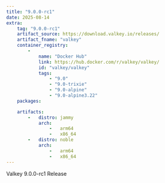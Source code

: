 ```yaml
---
title: "9.0.0-rc1"
date: 2025-08-14
extra:
    tag: "9.0.0-rc1"
    artifact_source: https://download.valkey.io/releases/
    artifact_fname: "valkey"
    container_registry:
        -
            name: "Docker Hub"
            link: https://hub.docker.com/r/valkey/valkey/
            id: "valkey/valkey"
            tags:
                - "9.0"
                - "9.0-trixie"
                - "9.0-alpine"
                - "9.0-alpine3.22"
    packages:

    artifacts:
        -   distro: jammy
            arch:
                -   arm64
                -   x86_64
        -   distro: noble
            arch:
                -   arm64
                -   x86_64
---
```


Valkey 9.0.0-rc1 Release